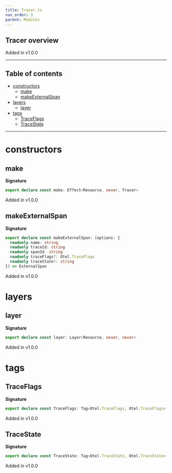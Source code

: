 ```yaml
---
title: Tracer.ts
nav_order: 3
parent: Modules
---
```


## Tracer overview

Added in v1.0.0

---

<h2 class="text-delta">Table of contents</h2>

- [constructors](#constructors)
  - [make](#make)
  - [makeExternalSpan](#makeexternalspan)
- [layers](#layers)
  - [layer](#layer)
- [tags](#tags)
  - [TraceFlags](#traceflags)
  - [TraceState](#tracestate)

---

# constructors

## make

**Signature**

```ts
export declare const make: Effect<Resource, never, Tracer>
```

Added in v1.0.0

## makeExternalSpan

**Signature**

```ts
export declare const makeExternalSpan: (options: {
  readonly name: string
  readonly traceId: string
  readonly spanId: string
  readonly traceFlags?: Otel.TraceFlags
  readonly traceState?: string
}) => ExternalSpan
```

Added in v1.0.0

# layers

## layer

**Signature**

```ts
export declare const layer: Layer<Resource, never, never>
```

Added in v1.0.0

# tags

## TraceFlags

**Signature**

```ts
export declare const TraceFlags: Tag<Otel.TraceFlags, Otel.TraceFlags>
```

Added in v1.0.0

## TraceState

**Signature**

```ts
export declare const TraceState: Tag<Otel.TraceState, Otel.TraceState>
```

Added in v1.0.0
